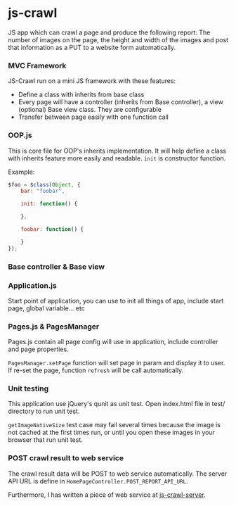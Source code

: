 js-crawl
========

JS app which can crawl a page and produce the following report: The number of images on the page, the height and width of the images and post that information as a PUT to a website form automatically.

### MVC Framework

JS-Crawl run on a mini JS framework with these features:
+ Define a class with inherits from base class
+ Every page will have a controller (inherits from Base controller), a view (optional) Base view
class. They are configurable
+ Transfer between page easily with one function call

### OOP.js

This is core file for OOP's inherits implementation. It will help define a class with inherits
feature more easily and readable. `init` is constructor function.

Example:

```javascript
$foo = $class(Object, {
    bar: "foobar",

    init: function() {

    },

    foobar: function() {

    }
});
```

### Base controller & Base view

### Application.js

Start point of application, you can use to init all things of app, include start page,
global variable... etc

### Pages.js & PagesManager

Pages.js contain all page config will use in application, include controller and page properties.

`PagesManager.setPage` function will set page in param and display it to user. If re-set the page,
function `refresh` will be call automatically.

### Unit testing

This application use jQuery's qunit as unit test. Open index.html file in test/ directory to run
unit test.

`getImageNativeSize` test case may fail several times because the image is not cached at the first
times run, or until you open these images in your browser that run unit test.

### POST crawl result to web service

The crawl result data will be POST to web service automatically. The server API URL is define in
`HomePageController.POST_REPORT_API_URL`.

Furthermore, I has written a piece of web service at [js-crawl-server](https://github.com/tuanht/js-crawl-server).
